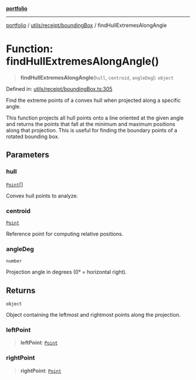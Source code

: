 [**portfolio**](../../../../README.md)

***

[portfolio](../../../../modules.md) / [utils/receipt/boundingBox](../README.md) / findHullExtremesAlongAngle

# Function: findHullExtremesAlongAngle()

> **findHullExtremesAlongAngle**(`hull`, `centroid`, `angleDeg`): `object`

Defined in: [utils/receipt/boundingBox.ts:305](https://github.com/tnorlund/Portfolio/blob/3c47e283873cd7e5d77b9e9bcefffb24be442a89/portfolio/utils/receipt/boundingBox.ts#L305)

Find the extreme points of a convex hull when projected along a specific angle.

This function projects all hull points onto a line oriented at the given angle
and returns the points that fall at the minimum and maximum positions along
that projection. This is useful for finding the boundary points of a rotated
bounding box.

## Parameters

### hull

[`Point`](../../../../types/api/interfaces/Point.md)[]

Convex hull points to analyze.

### centroid

[`Point`](../../../../types/api/interfaces/Point.md)

Reference point for computing relative positions.

### angleDeg

`number`

Projection angle in degrees (0° = horizontal right).

## Returns

`object`

Object containing the leftmost and rightmost points along the projection.

### leftPoint

> **leftPoint**: [`Point`](../../../../types/api/interfaces/Point.md)

### rightPoint

> **rightPoint**: [`Point`](../../../../types/api/interfaces/Point.md)
